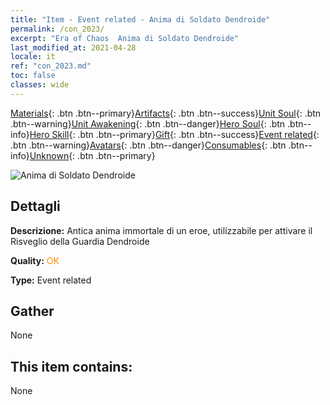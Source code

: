 ```yaml
---
title: "Item - Event related - Anima di Soldato Dendroide"
permalink: /con_2023/
excerpt: "Era of Chaos  Anima di Soldato Dendroide"
last_modified_at: 2021-04-28
locale: it
ref: "con_2023.md"
toc: false
classes: wide
---
```

 [Materials](/ItemsIT/){: .btn .btn--primary}[Artifacts](/ItemsIT/Artifacts/){: .btn .btn--success}[Unit Soul](/ItemsIT/UnitSoul/){: .btn .btn--warning}[Unit Awakening](/ItemsIT/UnitAwakening/){: .btn .btn--danger}[Hero Soul](/ItemsIT/HeroSoul/){: .btn .btn--info}[Hero Skill](/ItemsIT/HeroSkill/){: .btn .btn--primary}[Gift](/ItemsIT/Gift/){: .btn .btn--success}[Event related](/ItemsIT/Events/){: .btn .btn--warning}[Avatars](/ItemsIT/Avatars/){: .btn .btn--danger}[Consumables](/ItemsIT/Consumables/){: .btn .btn--info}[Unknown](/ItemsIT/Unknown/){: .btn .btn--primary}

 ![Anima di Soldato Dendroide](/images/t/juexing_205.png)

## Dettagli
 **Descrizione:** Antica anima immortale di un eroe, utilizzabile per attivare il Risveglio della Guardia Dendroide

 **Quality:** <span style="color: #FF8C00">OK</span>

 **Type:** Event related

## Gather

  None

## This item contains:

  None

